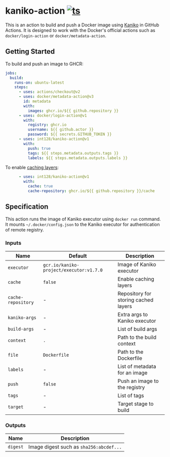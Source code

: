 # kaniko-action [![ts](https://github.com/int128/kaniko-action/actions/workflows/ts.yaml/badge.svg)](https://github.com/int128/kaniko-action/actions/workflows/ts.yaml)

This is an action to build and push a Docker image using [Kaniko](https://github.com/GoogleContainerTools/kaniko) in GitHub Actions.
It is designed to work with the Docker's official actions such as `docker/login-action` or `docker/metadata-action`.


## Getting Started

To build and push an image to GHCR:

```yaml
jobs:
  build:
    runs-on: ubuntu-latest
    steps:
      - uses: actions/checkout@v2
      - uses: docker/metadata-action@v3
        id: metadata
        with:
          images: ghcr.io/${{ github.repository }}
      - uses: docker/login-action@v1
        with:
          registry: ghcr.io
          username: ${{ github.actor }}
          password: ${{ secrets.GITHUB_TOKEN }}
      - uses: int128/kaniko-action@v1
        with:
          push: true
          tags: ${{ steps.metadata.outputs.tags }}
          labels: ${{ steps.metadata.outputs.labels }}
```

To enable [caching layers](https://github.com/GoogleContainerTools/kaniko#caching):

```yaml
      - uses: int128/kaniko-action@v1
        with:
          cache: true
          cache-repository: ghcr.io/${{ github.repository }}/cache
```


## Specification

This action runs the image of Kaniko executor using `docker run` command.
It mounts `~/.docker/config.json` to the Kaniko executor for authentication of remote registry.


### Inputs

| Name | Default | Description
|------|----------|------------
| `executor` | `gcr.io/kaniko-project/executor:v1.7.0` | Image of Kaniko executor
| `cache` | `false` | Enable caching layers
| `cache-repository` | - | Repository for storing cached layers
| `kaniko-args` | - | Extra args to Kaniko executor
| `build-args` | - | List of build args
| `context` | `.` | Path to the build context
| `file` | `Dockerfile` | Path to the Dockerfile
| `labels` | - | List of metadata for an image
| `push` | `false` | Push an image to the registry
| `tags` | - | List of tags
| `target` | - | Target stage to build


### Outputs

| Name | Description
|------|------------
| `digest` | Image digest such as `sha256:abcdef...`
